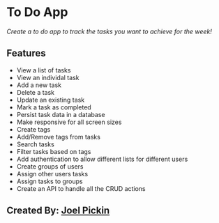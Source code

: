﻿# To Do App
                        
*Create a to do app to track the tasks you want to achieve for the week!*

## Features
- View a list of tasks
- View an individal task
- Add a new task
- Delete a task
- Update an existing task
- Mark a task as completed
- Persist task data in a database
- Make responsive for all screen sizes
- Create tags
- Add/Remove tags from tasks
- Search tasks
- Filter tasks based on tags
- Add authentication to allow different lists for different users
- Create groups of users
- Assign other users tasks
- Assign tasks to groups
- Create an API to handle all the CRUD actions

## Created By: [Joel Pickin](https://twitter.com/TechPickleJoel) 
